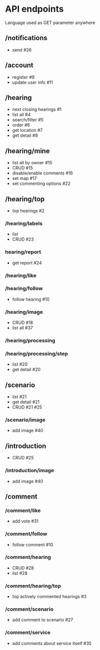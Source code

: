 
# API endpoints

Language used as GET parameter anywhere

## /notifications

 - send #26

## /account
 
 - register #9
 - update user info #11

## /hearing

 - next closing hearings #1
 - list all #4
 - search/filter #5
 - order #6
 - get location #7
 - get detail #8

## /hearing/mine

 - list all by owner #15
 - CRUD #15
 - disable/enable comments #16
 - set map #17
 - set commenting options #22

## /hearing/top

 - top hearings #2

### /hearing/labels

 - list
 - CRUD #23

### hearing/report

 - get report #24

### /hearing/like

### /hearing/follow

 - follow hearing #10

### /hearing/image

 - CRUD #18
 - list all #37

### /hearing/processing

### /hearing/processing/step

 - list #20
 - get detail #20

## /scenario

 - list #21 
 - get detail #21
 - CRUD #21 #25

### /scenario/image

 - add image #40

## /introduction

 - CRUD #25

### /introduction/image

 - add image #40

## /comment

### /comment/like

 - add vote #31

### /comment/follow

 - follow comment #10

### /comment/hearing

 - CRUD #28
 - list #28

### /comment/hearing/top

 - top actively commented hearings #3

### /comment/scenario

 - add comment to scenario #27

### /comment/service

 - add comments about service itself #35

